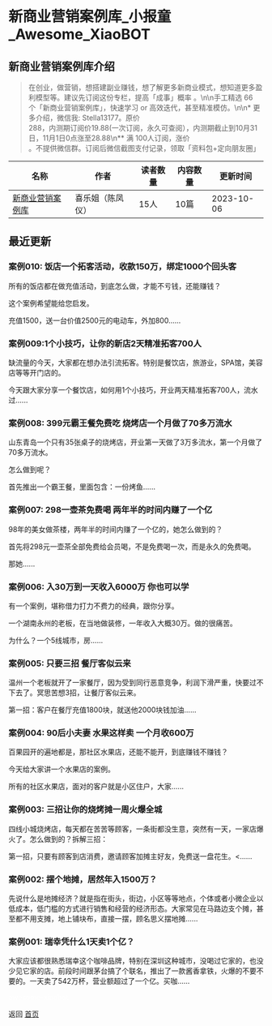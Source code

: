 # 新商业营销案例库_小报童_Awesome_XiaoBOT

## 新商业营销案例库介绍
> 在创业，做营销，想搭建副业赚钱，想了解更多新商业模式，想知道更多盈利模型等。建议先订阅这份专栏，提高「成事」概率 。\n\n手工精选 66  
个「新商业营销案例库」，快速学习 or 高效迭代，甚至精准模仿。\n\n* 更多介绍，微信我: Stella13177。原价  
288，内测期订阅价19.88(一次订阅，永久可查阅），内测期截止到10月31日，11月1日0点涨至28.88\n** 满 100人订阅，涨价  
。不提供微信群。订阅后微信截图支付记录，领取「资料包+定向朋友圈」  
  


|名称|作者|读者数量|内容数量|更新时间|
|---|---|---|---|---|
|[新商业营销案例库](https://xiaobot.net/p/stella131419?refer=9c3f1c95-a052-465a-9902-f6d75080262a)|喜乐姐（陈凤仪）|15人|10篇|2023-10-06|

## 最近更新
### 案例010: 饭店一个拓客活动，收款150万，绑定1000个回头客

所有的饭店都在做充值活动，到底怎么做，才能不亏钱，还能赚钱？

这个案例希望能给您启发。

充值1500，送一台价值2500元的电动车，外加800......

### 案例009:1个小技巧，让你的新店2天精准拓客700人

缺流量的今天，大家都在想办法引流拓客。特别是餐饮店，旅游业，SPA馆，美容店等等开门店的。

今天跟大家分享一个餐饮店，如何用1个小技巧，开业两天精准拓客700人，流水过......

### 案例008: 399元霸王餐免费吃 烧烤店一个月做了70多万流水

山东青岛一个只有35张桌子的烧烤店，开业第一天做了3万多流水，第一个月做了70多万流水。

怎么做到呢？

首先推出一个霸王餐，里面包含：一份烤鱼......

### 案例007: 298一壶茶免费喝 两年半的时间内赚了一个亿

98年的美女做茶楼，两年半的时间内赚了一个亿的，她怎么做到的？

首先将298元一壶茶全部免费给会员喝，不是免费喝一次，而是永久的免费喝。

那她......

### 案例006: 入30万到一天收入6000万 你也可以学

有一个案例，堪称借力打力不费力的经典，跟你分享。

一个湖南永州的老板，在当地做装修，一年收入大概30万。做的很痛苦。

为什么？一个5线城市，房......

### 案例005: 只要三招 餐厅客似云来

温州一个老板就开了一家餐厅，因为受到同行恶意竞争，利润下滑严重，快要过不下去了。冥思苦想3招，让餐厅客似云来。

第一招：客户在餐厅充值1800块，就送他2000块钱加油......

### 案例004: 90后小夫妻 水果这样卖 一个月收600万

百果园开的遍地都是，那社区水果店，还能不能开，到底赚钱不赚钱？

今天给大家讲一个水果店的案例。

所有的社区水果店，面对的客户就是小区住户，大家......

### 案例003: 三招让你的烧烤摊一周火爆全城

四线小城烧烤店，每天都在苦苦等顾客，一条街都没生意，突然有一天，一家店爆火了。怎么做到的？拆解三招：

第一招，只要有顾客到店消费，邀请顾客加摊主好友，免费送一盘花生。<......

### 案例002: 摆个地摊，居然年入1500万？

先说什么是地摊经济？就是指在街头，街边，小区等等地点，个体或者小微企业以低成本，低门槛的方式进行销售和经营的经济形态。大家常见在马路边支个摊，甚至都不用支摊，地上铺块布，直接一摆，顾名思义摆地摊......

### 案例001: 瑞幸凭什么1天卖1个亿？

大家应该都很熟悉瑞幸这个咖啡品牌，特别在深圳这种城市，没喝过它家的，也没少见它家的店。前段时间跟茅台搞了个联名，推出了一款酱香拿铁，火爆的不要不要的。一天卖了542万杯，营业额超过了一个亿。买咖......


<a href="https://github.com/Reno9527/awesome-xiaobot" style="color: white; text-decoration: none;">awesome-xiaobot</a>

返回 [首页](../README.md)
